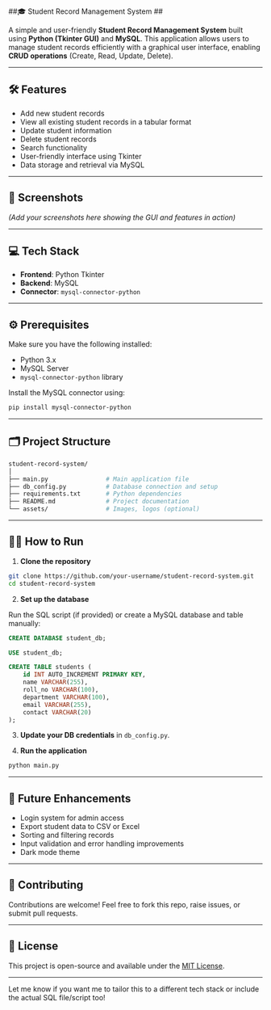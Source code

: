 ##🎓 Student Record Management System ##

A simple and user-friendly **Student Record Management System** built using **Python (Tkinter GUI)** and **MySQL**. This application allows users to manage student records efficiently with a graphical user interface, enabling **CRUD operations** (Create, Read, Update, Delete).

---

## 🛠️ Features

- Add new student records
- View all existing student records in a tabular format
- Update student information
- Delete student records
- Search functionality
- User-friendly interface using Tkinter
- Data storage and retrieval via MySQL

---

## 📸 Screenshots

*(Add your screenshots here showing the GUI and features in action)*

---

## 💻 Tech Stack

- **Frontend**: Python Tkinter
- **Backend**: MySQL
- **Connector**: `mysql-connector-python`

---

## ⚙️ Prerequisites

Make sure you have the following installed:

- Python 3.x
- MySQL Server
- `mysql-connector-python` library

Install the MySQL connector using:

```bash
pip install mysql-connector-python
```

---

## 🗂️ Project Structure

```bash
student-record-system/
│
├── main.py                # Main application file
├── db_config.py           # Database connection and setup
├── requirements.txt       # Python dependencies
├── README.md              # Project documentation
└── assets/                # Images, logos (optional)
```

---

## 🧑‍💻 How to Run

1. **Clone the repository**

```bash
git clone https://github.com/your-username/student-record-system.git
cd student-record-system
```

2. **Set up the database**

Run the SQL script (if provided) or create a MySQL database and table manually:

```sql
CREATE DATABASE student_db;

USE student_db;

CREATE TABLE students (
    id INT AUTO_INCREMENT PRIMARY KEY,
    name VARCHAR(255),
    roll_no VARCHAR(100),
    department VARCHAR(100),
    email VARCHAR(255),
    contact VARCHAR(20)
);
```

3. **Update your DB credentials** in `db_config.py`.

4. **Run the application**

```bash
python main.py
```

---

## 🚀 Future Enhancements

- Login system for admin access
- Export student data to CSV or Excel
- Sorting and filtering records
- Input validation and error handling improvements
- Dark mode theme

---

## 🤝 Contributing

Contributions are welcome! Feel free to fork this repo, raise issues, or submit pull requests.

---

## 📄 License

This project is open-source and available under the [MIT License](LICENSE).

---

Let me know if you want me to tailor this to a different tech stack or include the actual SQL file/script too!
